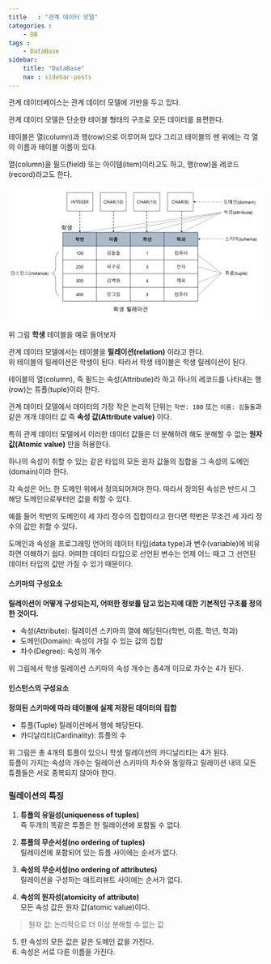 ```yaml
---
title   : "관계 데이터 모델"
categories : 
    - DB
tags : 
    - DataBase
sidebar:
    title: "DataBase"
    nav : sidebar-posts
---  
```


관계 데이터베이스는 관계 데이터 모델에 기반을 두고 있다.  

관계 데이터 모델은 단순한 테이블 형태의 구조로 모든 데이터를 표편한다.  

테이블은 열(column)과 행(row)으로 이루어져 있다 그리고 테이블의 맨 위에는 각 열의 이름과 테이블 이름이 있다.  

열(column)을 필드(field) 또는 아이템(item)이라고도 하고, 행(row)을 레코드(record)라고도 한다.  


![rel](/assets/img/database/rel.png)

위 그림 __학생__ 테이블을 예로 들어보자  

관계 데이터 모델에서는 테이블을 __릴레이션(relation)__ 이라고 한다.  
위 테이블의 릴레이션은 학생이 된다. 따라서 학생 테이블은 학생 릴레이션이 된다.  

테이블의 열(column), 즉 필드는 속성(Attribute)라 하고 하나의 레코드를 나타내는 행(row)는 튜플(tuple)이라 한다.  

관계 데이터 모델에서 데이터의 가장 작은 논리적 단위는 `학번: 100` 또는 `이름: 김돌돌`과 같은 개개 데이터 값 즉 __속성 값(Attribute value)__ 이다.  

특히 관계 데이터 모델에서 이러한 데이터 값들은 더 분해하려 해도 분해할 수 없는 __원자 값(Atomic value)__ 만을 허용한다.  

하나의 속성이 취할 수 있는 같은 타입의 모든 원자 값들의 집합을 그 속성의 도메인(domain)이라 한다.  

각 속성은 어느 한 도메인 위에서 정의되어져야 한다. 따라서 정의된 속성은 반드시 그 해당 도메인으로부터만 값을 취할 수 있다.  

예를 들어 학번의 도메인이 세 자리 정수의 집합이라고 한다면 학번은 무조건 세 자리 정수의 값만 취할 수 있다.  

도메인과 속성을 프로그래밍 언어의 데이터 타입(data type)과 변수(variable)에 비유하면 이해하기 쉽다. 어떠한 데이터 타입으로 선언된 변수는 언제 어느 때고 그 선언된 데이터 타입의 값만 가질 수 있기 때문이다.  

#### 스키마의 구성요소  

__릴레이션이 어떻게 구성되는지, 어떠한 정보를 담고 있는지에 대한 기본적인 구조를 정의한 것이다.__  

- 속성(Attribute): 릴레이션 스키마의 열에 해당된다(학번, 이름, 학년, 학과)  
- 도메인(Domain): 속성이 가질 수 있는 값의 집합  
- 차수(Degree): 속성의 개수  

위 그림에서 학생 릴레이션 스키마의 속성 개수는 총4개 이므로 차수는 4가 된다.  

#### 인스턴스의 구성요소  
__정의된 스키마에 따라 테이블에 실제 저장된 데이터의 집합__  

- 튜플(Tuple) 릴레이션에서 행에 해당된다.  
- 카디날리티(Cardinality): 튜플의 수  

위 그림은 총 4개의 튜플이 있으니 학생 릴레이션의 카디날리티는 4가 된다.  
튜플이 가지는 속성의 개수는 릴레이션 스키마의 차수와 동일하고 릴레이션 내의 모든 튜플들은 서로 중복되지 않아야 한다.  

### 릴레이션의 특징  

1. __튜플의 유일성(uniqueness of tuples)__    
즉 두개의 똑같은 투플은 한 릴레이션에 포함될 수 없다.  

2. __튜플의 무순서성(no ordering of tuples)__  
릴레이션에 포함되어 있는 튜플 사이에는 순서가 없다.  

3. __속성의 무순서성(no ordering of attributes)__  
릴레이션을 구성하는 애트리뷰트 사이에는 순서가 없다.  

4. __속성의 원자성(atomicity of attribute)__  
모든 속성 값은 원자 값(atomic value)이다.  

> 원자 값: 논리적으로 더 이상 분해할 수 없는 값

5. 한 속성의 모든 값은 같은 도메인 값을 가진다.  
6. 속성은 서로 다른 이름을 가진다.